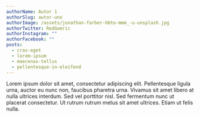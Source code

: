```yaml
---
authorName: Autor 1
authorSlug: autor-uno
authorImage: /assets/jonathan-farber-h6to-mmm_-u-unsplash.jpg
authorTwitter: RedGomric
authorInstagram: ""
authorFacebook: ""
posts:
  - cras-eget
  - lorem-ipsum
  - maecenas-tellus
  - pellentesque-in-eleifend
---
```

Lorem ipsum dolor sit amet, consectetur adipiscing elit. Pellentesque ligula urna, auctor eu nunc non, faucibus pharetra urna. Vivamus sit amet libero at nulla ultrices interdum. Sed vel porttitor nisl. Sed fermentum nunc ut placerat consectetur. Ut rutrum rutrum metus sit amet ultrices. Etiam ut felis nulla.